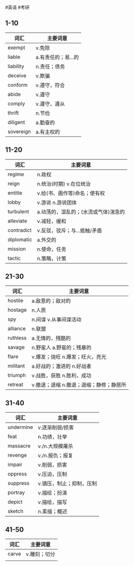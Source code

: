 #英语 #考研 

## 1-10

| 词汇      | 主要词意            |
| --------- | ------------------- |
| exempt    | v.免除              |
| liable    | a.有责任的；易...的 |
| liability | n.责任；债务        |
| deceive   | v.欺骗              |
| conform   | v.遵守，符合        |
| abide     | v.遵守              |
| comply    | v.遵守，遵从        |
| thrift    | n.节俭              |
| diligent  | a.勤奋的            |
| sovereign | a.有主权的                    |

## 11-20

| 词汇       | 主要词意                             |
| ---------- | ------------------------------------ |
| regime     | n.政权                               |
| reign      | n.统治(时期) v.在位统治              |
| entitle    | v.给(书、画作等)命名；使有权         |
| lobby      | v.游说 n.游说团体                    |
| turbulent  | a.动荡的，混乱的；(水流或气体)湍急的 |
| alleviate  | v.减轻，缓和                         |
| contradict | v.反驳，驳斥；与...抵触/矛盾         |
| diplomatic | a.外交的                             |
| mission    | n.使命，任务                         |
| tactic     | n.策略，计策                         |

## 21-30

| 词汇     | 主要词意                                |
| -------- | --------------------------------------- |
| hostile  | a.敌意的；敌对的                        |
| hostage  | n.人质                                  |
| spy      | n.间谍 v.从事间谍活动                   |
| alliance | n.联盟                                  |
| ruthless | a.无情的，残酷的                        |
| savage   | n.野蛮人 a.野蛮的；残暴的               |
| flare    | v.爆发；烧旺 n.爆发；旺火，亮光         |
| militant | a.好战的；激进的 n.好战者               |
| triumph  | v.战胜，获胜 n.胜利，成功               |
| retreat  | v.撤退；退缩 n.撤退；退缩；静修；静居所 |

## 31-40

| 词汇      | 主要词意                 |
| --------- | ------------------------ |
| undermine | v.逐渐削弱/损害          |
| feat      | n.功绩，壮举             |
| massacre  | v./n.大规模屠杀          |
| revenge   | v./n.报仇；报复          |
| impair    | v.削弱，损害             |
| oppress   | v.压迫，压制             |
| suppress  | v.镇压，制止；抑制，压制 |
| portray   | v.描绘；扮演             |
| depict    | v.描绘，描写             |
| sketch    | n.素描；概述                         |

## 41-50

| 词汇  | 主要词意     |
| ----- | ------------ |
| carve | v.雕刻；切分 |
|       |              |